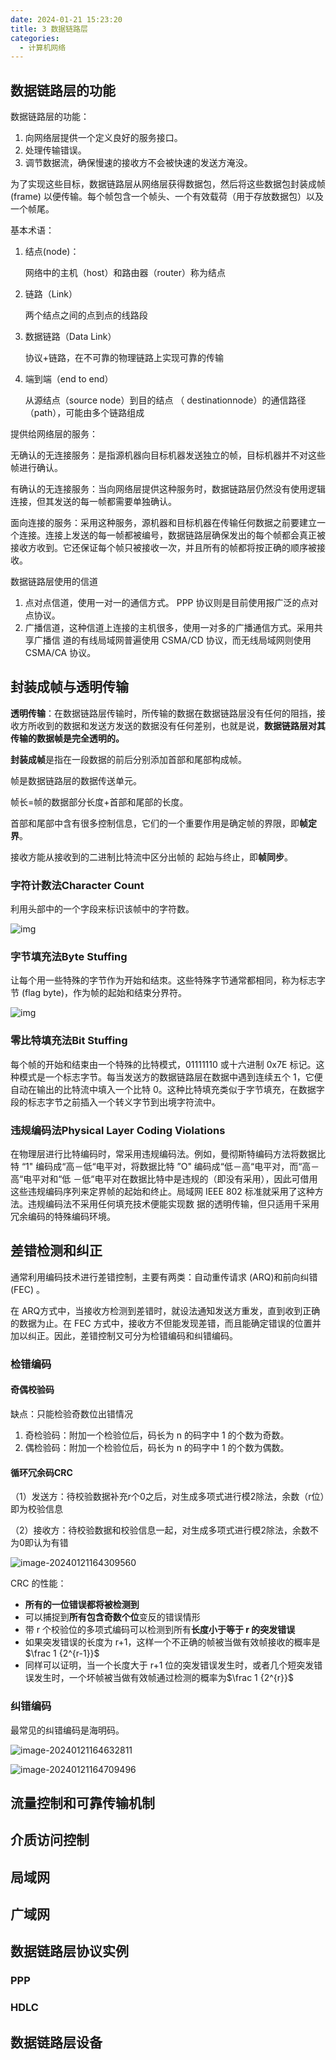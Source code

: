 ```yaml
---
date: 2024-01-21 15:23:20
title: 3 数据链路层
categories:
  - 计算机网络
---
```


## 数据链路层的功能

数据链路层的功能：

1. 向网络层提供一个定义良好的服务接口。
2. 处理传输错误。
3. 调节数据流，确保慢速的接收方不会被快速的发送方淹没。

为了实现这些目标，数据链路层从网络层获得数据包，然后将这些数据包封装成帧 (frame) 以便传输。每个帧包含一个帧头、一个有效载荷（用于存放数据包）以及一个帧尾。

基本术语：

1. 结点(node)：

   网络中的主机（host）和路由器（router）称为结点

2. 链路（Link）

   两个结点之间的点到点的线路段

3. 数据链路（Data Link）

   协议+链路，在不可靠的物理链路上实现可靠的传输

4. 端到端（end to end）

   从源结点（source node）到目的结点 （ destinationnode）的通信路径（path），可能由多个链路组成

提供给网络层的服务：

无确认的无连接服务：是指源机器向目标机器发送独立的帧，目标机器并不对这些帧进行确认。

有确认的无连接服务：当向网络层提供这种服务时，数据链路层仍然没有使用逻辑连接，但其发送的每一帧都需要单独确认。

面向连接的服务：采用这种服务，源机器和目标机器在传输任何数据之前要建立一个连接。连接上发送的每一帧都被编号，数据链路层确保发出的每个帧都会真正被接收方收到。它还保证每个帧只被接收一次，并且所有的帧都将按正确的顺序被接收。

数据链路层使用的信道

1. 点对点信道，使用一对一的通信方式。 PPP 协议则是目前使用报广泛的点对点协议。 
2. 广播信道，这种信道上连接的主机很多，使用一对多的广播通信方式。采用共享广播信 道的有线局域网普遍使用 CSMA/CD 协议，而无线局域网则使用 CSMA/CA 协议。



## 封装成帧与透明传输

**透明传输**：在数据链路层传输时，所传输的数据在数据链路层没有任何的阻挡，接收方所收到的数据和发送方发送的数据没有任何差别，也就是说，**数据链路层对其传输的数据帧是完全透明的。**

**封装成帧**是指在一段数据的前后分别添加首部和尾部构成帧。

帧是数据链路层的数据传送单元。

帧长=帧的数据部分长度+首部和尾部的长度。

首部和尾部中含有很多控制信息，它们的一个重要作用是确定帧的界限，即**帧定界**。

接收方能从接收到的二进制比特流中区分出帧的 起始与终止，即**帧同步**。

### 字符计数法Character Count

利用头部中的一个字段来标识该帧中的字符数。

![img](https://picture2023-1309715649.cos.ap-beijing.myqcloud.com/img/2021-07-21-10-47-55-9uynXC.png)

### 字节填充法Byte Stuffing

让每个用一些特殊的字节作为开始和结朿。这些特殊字节通常都相同，称为标志字节 (flag byte)，作为帧的起始和结束分界符。

![img](https://picture2023-1309715649.cos.ap-beijing.myqcloud.com/img/2021-07-21-10-47-55-09lAvz.png)

### 零比特填充法Bit Stuffing

每个帧的开始和结束由一个特殊的比特模式，01111110 或十六进制 0x7E 标记。这种模式是一个标志字节。每当发送方的数据链路层在数据中遇到连续五个 1，它便自动在输出的比特流中填入一个比特 0。这种比特填充类似于字节填充，在数据字段的标志字节之前插入一个转义字节到出境字符流中。

### 违规编码法Physical Layer Coding Violations

在物理层进行比特编码时，常采用违规编码法。例如，曼彻斯特编码方法将数据比特 “1" 编码成“高－低“电平对，将数据比特 ”O" 编码成“低－高“电平对，而“高－高“电平对和“低 －低“电平对在数据比特中是违规的（即没有采用），因此可借用这些违规编码序列来定界帧的起始和终止。局域网 IEEE 802 标准就采用了这种方法。违规编码法不采用任何填充技术便能实现数 据的透明传输，但只适用千采用冗余编码的特殊编码环境。

## 差错检测和纠正

通常利用编码技术进行差错控制，主要有两类：自动重传请求 (ARQ)和前向纠错(FEC) 。

在 ARQ方式中，当接收方检测到差错时，就设法通知发送方重发，直到收到正确的数据为止。在 FEC 方式中，接收方不但能发现差错，而且能确定错误的位置并加以纠正。因此，差错控制又可分为检错编码和纠错编码。

### 检错编码

#### 奇偶校验码

缺点：只能检验奇数位出错情况

1. 奇检验码：附加一个检验位后，码长为 n 的码字中 1 的个数为奇数。
2. 偶检验码：附加一个检验位后，码长为 n 的码字中 1 的个数为偶数。

#### 循环冗余码CRC

（1）发送方：待校验数据补充r个0之后，对生成多项式进行模2除法，余数（r位）即为校验信息

（2）接收方：待校验数据和校验信息一起，对生成多项式进行模2除法，余数不为0即认为有错

![image-20240121164309560](https://picture2023-1309715649.cos.ap-beijing.myqcloud.com/img/image-20240121164309560.png)

CRC 的性能：

- **所有的一位错误都将被检测到**
- 可以捕捉到**所有包含奇数个位**变反的错误情形
- 带 r 个校验位的多项式编码可以检测到所有**长度小于等于 r 的突发错误**
- 如果突发错误的长度为 r+1，这样一个不正确的帧被当做有效帧接收的概率是$\frac 1 {2^{r-1}}$
- 同样可以证明，当一个长度大于 r+1 位的突发错误发生时，或者几个短突发错误发生时，一个坏帧被当做有效帧通过检测的概率为$\frac 1 {2^{r}}$

### 纠错编码

最常见的纠错编码是海明码。

![image-20240121164632811](https://picture2023-1309715649.cos.ap-beijing.myqcloud.com/img/image-20240121164632811.png)

![image-20240121164709496](https://picture2023-1309715649.cos.ap-beijing.myqcloud.com/img/image-20240121164709496.png)

## 流量控制和可靠传输机制



## 介质访问控制



## 局域网



## 广域网



## 数据链路层协议实例

### PPP

### HDLC



## 数据链路层设备


